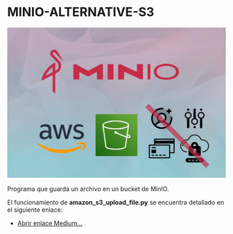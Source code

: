 # MINIO-ALTERNATIVE-S3

![imagen](https://github.com/bernabeudario/MINIO-ALTERNATIVE-S3/blob/main/img-portada.jpg?raw=true)

Programa que guarda un archivo en un bucket de MinIO.

El funcionamiento de **amazon_s3_upload_file.py** se encuentra detallado en el siguiente enlace:
* [Abrir enlace Medium...](https://medium.com/@dariobernabeu/minio-alternativa-gratuita-amazon-s3-7da6c2ea8b0b?sk=9c17d79046b245cf2470fb514c17add2)
